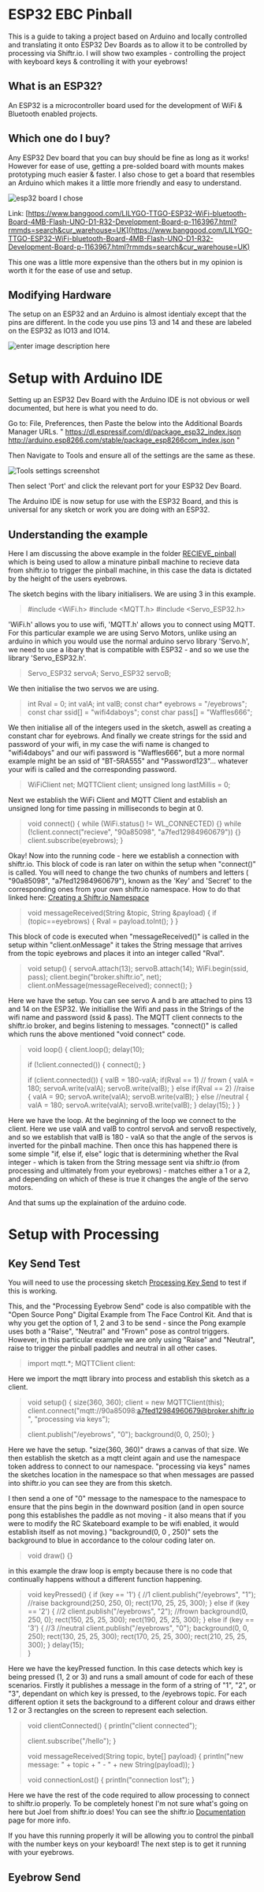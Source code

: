 ﻿# ESP32 EBC Pinball

This is a guide to taking a project based on Arduino and locally controlled and translating it onto ESP32 Dev Boards as to allow it to be controlled by processing via Shiftr.io. I will show two examples - controlling the project with keyboard keys & controlling it with your eyebrows!

## What is an ESP32?

An ESP32 is a microcontroller board used for the development of WiFi & Bluetooth enabled projects.

## Which one do I buy?

Any ESP32 Dev board that you can buy should be fine as long as it works! However for ease of use, getting a pre-solded board with mounts makes prototyping much easier & faster. I also chose to get a board that resembles an Arduino which makes it a little more friendly and easy to understand.

![esp32 board I chose](https://github.com/josephlyons/FACE_CONTROL_DIGITAL_TOOLKIT/blob/master/IDEAS%20BOOK/PHYSICAL/1.%20PINBALL/ESP32%20Enabled/images/esp32%20dev%20board%20studio%20pic.png?raw=true)

Link:
[https://www.banggood.com/LILYGO-TTGO-ESP32-WiFi-bluetooth-Board-4MB-Flash-UNO-D1-R32-Development-Board-p-1163967.html?rmmds=search&cur_warehouse=UK](https://www.banggood.com/LILYGO-TTGO-ESP32-WiFi-bluetooth-Board-4MB-Flash-UNO-D1-R32-Development-Board-p-1163967.html?rmmds=search&cur_warehouse=UK)

This one was a little more expensive than the others but in my opinion is worth it for the ease of use and setup.

## Modifying Hardware

The setup on an ESP32 and an Arduino is almost identialy except that the pins are different. In the code you use pins 13 and 14 and these are labeled on the ESP32 as IO13 and IO14.

![enter image description here](https://github.com/josephlyons/FACE_CONTROL_DIGITAL_TOOLKIT/blob/master/IDEAS%20BOOK/PHYSICAL/1.%20PINBALL/ESP32%20Enabled/images/pins.jpg?raw=true)

# Setup with Arduino IDE

Setting up an ESP32 Dev Board with the Arduino IDE is not obvious or well documented, but here is what you need to do.

Go to: File, Preferences, then Paste the below into the Additional Boards Manager URLs.
" https://dl.espressif.com/dl/package_esp32_index.json
http://arduino.esp8266.com/stable/package_esp8266com_index.json "

Then Navigate to Tools and ensure all of the settings are the same as these.

![Tools settings screenshot](https://github.com/josephlyons/FACE_CONTROL_DIGITAL_TOOLKIT/blob/master/IDEAS%20BOOK/PHYSICAL/1.%20PINBALL/ESP32%20Enabled/images/Tools%20settings%20screenshot.png?raw=true)

Then select 'Port' and click the relevant port for your ESP32 Dev Board.

The Arduino IDE is now setup for use with the ESP32 Board, and this is universal for any sketch or work you are doing with an ESP32.

## Understanding the example

Here I am discussing the above example in the folder [RECIEVE_pinball](https://github.com/josephlyons/FACE_CONTROL_DIGITAL_TOOLKIT/tree/master/IDEAS%20BOOK/PHYSICAL/1.%20PINBALL/ESP32%20Enabled/RECIEVE_pinball "RECIEVE_pinball") 
which is being used to allow a minature pinball machine to recieve data from shiftr.io to trigger the pinball machine, in this case the data is dictated by the height of the users eyebrows.

The sketch begins with the libary initialisers. We are using 3 in this example.

> #include <WiFi.h>
> #include <MQTT.h>
> #include <Servo_ESP32.h>

'WiFi.h' allows you to use wifi, 'MQTT.h' allows you to connect using MQTT. For this particular example we are using Servo Motors, unlike using an arduino in which you would use the normal arduino servo library 'Servo.h', we need to use a libary that is compatible with ESP32 - and so we use the library 'Servo_ESP32.h'.

> Servo_ESP32 servoA;
> Servo_ESP32 servoB;

We then initialise the two servos we are using.

> int Rval = 0;
> int valA;
> int valB;
> const char* eyebrows = "/eyebrows";
> const char ssid[] = "wifi4daboys";
> const char pass[] = "Waffles666";

We then initialise all of the integers used in the sketch, aswell as creating a constant char for eyebrows. And finally we create strings for the ssid and password of your wifi, in my case the wifi name is changed to "wifi4daboys" and our wifi password is "Waffles666", but a more normal example might be an ssid of "BT-5RA555" and "Password123"... whatever your wifi is called and the corresponding password.

> WiFiClient net;
> MQTTClient client;
> unsigned long lastMillis = 0;

Next we establish the WiFi Client and MQTT Client and establish an unsigned long for time passing in milliseconds to begin at 0.

>void connect() {
>   while (WiFi.status() != WL_CONNECTED) {}
>   while (!client.connect("recieve", "90a85098", "a7fed12984960679")) {}
>   client.subscribe(eyebrows);
> }

Okay! Now into the running code - here we establish a connection with shiftr.io. This block of code is ran later on within the setup when "connect()" is called. You will need to change the two chunks of numbers and letters ( "90a85098", "a7fed12984960679"), known as the 'Key' and 'Secret' to the corresponding ones from your own shiftr.io namespace. How to do that linked here:
[Creating a Shiftr.io Namespace](https://github.com/josephlyons/FACE_CONTROL_DIGITAL_TOOLKIT/tree/master/IDEAS%20BOOK/PHYSICAL/1.%20PINBALL/ESP32%20Enabled/Creating%20a%20Shiftr.io%20Namespace)



> void messageReceived(String &topic, String &payload) 
> {
>   if (topic==eyebrows)
>    {
>     Rval = payload.toInt();
>     }
> }

This block of code is executed when "messageReceived()" is called in the setup within "client.onMessage" it takes the String message that arrives from the topic eyebrows and places it into an integer called "Rval".

>void setup() 
>{
>  servoA.attach(13);
>  servoB.attach(14);
>  WiFi.begin(ssid, pass);
>  client.begin("broker.shiftr.io", net);
>  client.onMessage(messageReceived);
>  connect();
>}

Here we have the setup. You can see servo A and b are attached to pins 13 and 14 on the ESP32. We initiallise the Wifi and pass in the Strings of the wifi name and password (ssid & pass). The MQTT client connects to the shiftr.io broker, and begins listening to messages. "connect()" is called which runs the above mentioned "void connect" code.

> void loop() 
> {
>  client.loop();
>   delay(10);
> 
>   if (!client.connected()) {
>     connect();
>   }
>   
> if (client.connected())
>   {
>  valB = 180-valA;
>     if(Rval == 1) // frown
>     {
>       valA = 180;
>       servoA.write(valA);
>       servoB.write(valB);
>     }
>       else if(Rval == 2) //raise
>      {
>        valA = 90;
>        servoA.write(valA);
>        servoB.write(valB);
>     }
>         else //neutral
>        {
>          valA = 180;
>           servoA.write(valA);
>           servoB.write(valB);
>         }
> delay(15);
>   }
> }

Here we have the loop. At the beginning of the loop we connect to the client. 
Here we use valA and valB to control servoA and servoB respectively, and so we establish that valB is 180 - valA so that the angle of the servos is inverted for the pinball machine.
Then once this has happened there is some simple "if, else if, else" logic that is determining whether the Rval integer - which is taken from the String message sent via shiftr.io (from processing and ultimately from your eyebrows) - matches either a 1 or a 2, and depending on which of these is true it changes the angle of the servo motors.

And that sums up the explaination of the arduino code.

# Setup with Processing


## Key Send Test

You will need to use the processing sketch [Processing Key Send](https://github.com/josephlyons/FACE_CONTROL_DIGITAL_TOOLKIT/blob/master/IDEAS%20BOOK/PHYSICAL/1.%20PINBALL/ESP32%20Enabled/processing_key_send/processing_key_send.pde) to test if this is working.

This, and the "Processing Eyebrow Send" code is also compatible with the "Open Source Pong" Digital Example from The Face Control Kit. And that is why you get the option of 1, 2 and 3 to be send - since the Pong example uses both a "Raise", "Neutral" and "Frown" pose as control triggers. However, in this particular example we are only using "Raise" and "Neutral", raise to trigger the pinball paddles and neutral in all other cases.

> import mqtt.*;
> MQTTClient client:

Here we import the mqtt library into process and establish this sketch as a client.

>void setup() 
>{
>  size(360, 360); 
>  client = new MQTTClient(this);
>  client.connect("mqtt://90a85098:a7fed12984960679@broker.shiftr.io", "processing via keys");
>   
>    client.publish("/eyebrows", "0");
>     background(0, 0, 250);
> }

Here we have the setup. "size(360, 360)" draws a canvas of that size. We then establish the sketch as a mqtt cleint again and use the namespace token address to connect to our namespace. "processing via keys" names the sketches location in the namespace so that when messages are passed into shiftr.io you can see they are from this sketch.

I then send a one of "0" message to the namespace to the namespace to ensure that the pins begin in the downward position (and in open source pong this establishes the paddle as not moving - it also means that if you were to modify the RC Skateboard example to be wifi enabled, it would establish itself as not moving.)
"background(0, 0 , 250)" sets the background to blue in accordance to the colour coding later on.

> void draw() {}

in this example the draw loop is empty because there is no code that continually happens without a different function happening.

> void keyPressed() 
> {
>   if (key == '1') { //1
>   client.publish("/eyebrows", "1"); //raise 
>   background(250, 250, 0);
>   rect(170, 25, 25, 300);
>   } else if (key == '2') { //2
>     client.publish("/eyebrows", "2"); //frown
>     background(0, 250, 0);
>     rect(150, 25, 25, 300);
>     rect(190, 25, 25, 300);
>     } else if (key == '3') { //3 //neutral
>       client.publish("/eyebrows", "0");
>       background(0, 0, 250);
>      rect(130, 25, 25, 300);
>    rect(170, 25, 25, 300);
>     rect(210, 25, 25, 300);
>       }
> delay(15);        
>  }

Here we have the keyPressed function. In this case detects which key is being pressed (1, 2 or 3) and runs a small amount of code for each of these scenarios. Firstly it publishes a message in the form of a string of "1", "2", or "3", dependant on which key is pressed, to the /eyebrows topic. For each different option it sets the background to a different colour and draws either 1 2 or 3 rectangles on the screen to represent each selection.

> void clientConnected() {
>   println("client connected");
> 
>   client.subscribe("/hello");
> }
>
> void messageReceived(String topic, byte[] payload) {
>   println("new message: " + topic + " - " + new String(payload));
> }
>
> void connectionLost() {
>   println("connection lost");
> }

Here we have the rest of the code required to allow processing to connect to shiftr.io properly. To be completely honest I'm not sure what's going on here but Joel from shiftr.io does! You can see the shiftr.io [Documentation](https://docs.shiftr.io/) page for more info.

If you have this running properly it will be allowing you to control the pinball with the number keys on your keyboard! The next step is to get it running with your eyebrows.

## Eyebrow Send


